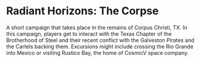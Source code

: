 # Radiant Horizons: The Corpse

A short campaign that takes place in the remains of Corpus Christi, TX. In this campaign, players get to interact with the Texas Chapter of the Brotherhood of Steel and their recent conflict with the Galveston Pirates and the Cartels backing them. Excursions might include crossing the Rio Grande into Mexico or visiting Rustico Bay, the home of CosmicV space company.